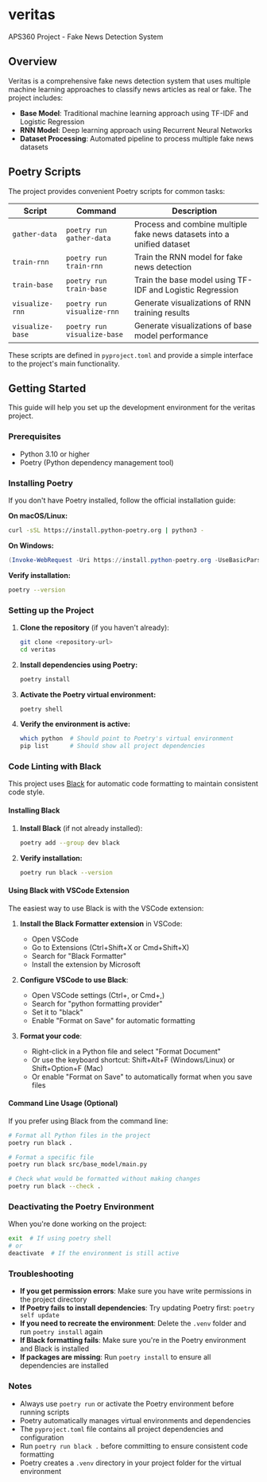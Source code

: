 # veritas

APS360 Project - Fake News Detection System

## Overview

Veritas is a comprehensive fake news detection system that uses multiple machine learning approaches to classify news articles as real or fake. The project includes:

- **Base Model**: Traditional machine learning approach using TF-IDF and Logistic Regression
- **RNN Model**: Deep learning approach using Recurrent Neural Networks
- **Dataset Processing**: Automated pipeline to process multiple fake news datasets

## Poetry Scripts

The project provides convenient Poetry scripts for common tasks:

| Script           | Command                     | Description                                                            |
| ---------------- | --------------------------- | ---------------------------------------------------------------------- |
| `gather-data`    | `poetry run gather-data`    | Process and combine multiple fake news datasets into a unified dataset |
| `train-rnn`      | `poetry run train-rnn`      | Train the RNN model for fake news detection                            |
| `train-base`     | `poetry run train-base`     | Train the base model using TF-IDF and Logistic Regression              |
| `visualize-rnn`  | `poetry run visualize-rnn`  | Generate visualizations of RNN training results                        |
| `visualize-base` | `poetry run visualize-base` | Generate visualizations of base model performance                      |

These scripts are defined in `pyproject.toml` and provide a simple interface to the project's main functionality.

## Getting Started

This guide will help you set up the development environment for the veritas project.

### Prerequisites

- Python 3.10 or higher
- Poetry (Python dependency management tool)

### Installing Poetry

If you don't have Poetry installed, follow the official installation guide:

**On macOS/Linux:**

```bash
curl -sSL https://install.python-poetry.org | python3 -
```

**On Windows:**

```powershell
(Invoke-WebRequest -Uri https://install.python-poetry.org -UseBasicParsing).Content | py -
```

**Verify installation:**

```bash
poetry --version
```

### Setting up the Project

1. **Clone the repository** (if you haven't already):

   ```bash
   git clone <repository-url>
   cd veritas
   ```

2. **Install dependencies using Poetry:**

   ```bash
   poetry install
   ```

3. **Activate the Poetry virtual environment:**

   ```bash
   poetry shell
   ```

4. **Verify the environment is active:**
   ```bash
   which python  # Should point to Poetry's virtual environment
   pip list      # Should show all project dependencies
   ```

### Code Linting with Black

This project uses [Black](https://black.readthedocs.io/) for automatic code formatting to maintain consistent code style.

#### Installing Black

1. **Install Black** (if not already installed):

   ```bash
   poetry add --group dev black
   ```

2. **Verify installation:**
   ```bash
   poetry run black --version
   ```

#### Using Black with VSCode Extension

The easiest way to use Black is with the VSCode extension:

1. **Install the Black Formatter extension** in VSCode:

   - Open VSCode
   - Go to Extensions (Ctrl+Shift+X or Cmd+Shift+X)
   - Search for "Black Formatter"
   - Install the extension by Microsoft

2. **Configure VSCode to use Black**:

   - Open VSCode settings (Ctrl+, or Cmd+,)
   - Search for "python formatting provider"
   - Set it to "black"
   - Enable "Format on Save" for automatic formatting

3. **Format your code**:
   - Right-click in a Python file and select "Format Document"
   - Or use the keyboard shortcut: Shift+Alt+F (Windows/Linux) or Shift+Option+F (Mac)
   - Or enable "Format on Save" to automatically format when you save files

#### Command Line Usage (Optional)

If you prefer using Black from the command line:

```bash
# Format all Python files in the project
poetry run black .

# Format a specific file
poetry run black src/base_model/main.py

# Check what would be formatted without making changes
poetry run black --check .
```

### Deactivating the Poetry Environment

When you're done working on the project:

```bash
exit  # If using poetry shell
# or
deactivate  # If the environment is still active
```

### Troubleshooting

- **If you get permission errors**: Make sure you have write permissions in the project directory
- **If Poetry fails to install dependencies**: Try updating Poetry first: `poetry self update`
- **If you need to recreate the environment**: Delete the `.venv` folder and run `poetry install` again
- **If Black formatting fails**: Make sure you're in the Poetry environment and Black is installed
- **If packages are missing**: Run `poetry install` to ensure all dependencies are installed

### Notes

- Always use `poetry run` or activate the Poetry environment before running scripts
- Poetry automatically manages virtual environments and dependencies
- The `pyproject.toml` file contains all project dependencies and configuration
- Run `poetry run black .` before committing to ensure consistent code formatting
- Poetry creates a `.venv` directory in your project folder for the virtual environment
